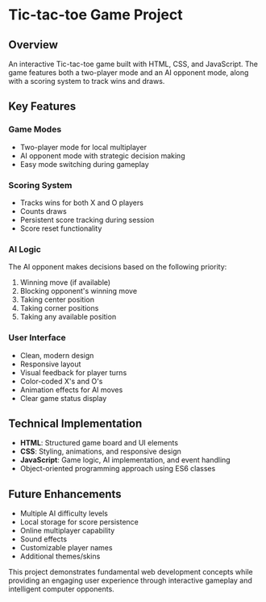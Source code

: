 # Tic-tac-toe Game Project

## Overview
An interactive Tic-tac-toe game built with HTML, CSS, and JavaScript. The game features both a two-player mode and an AI opponent mode, along with a scoring system to track wins and draws.

## Key Features

### Game Modes
- Two-player mode for local multiplayer
- AI opponent mode with strategic decision making
- Easy mode switching during gameplay

### Scoring System
- Tracks wins for both X and O players
- Counts draws
- Persistent score tracking during session
- Score reset functionality

### AI Logic
The AI opponent makes decisions based on the following priority:
1. Winning move (if available)
2. Blocking opponent's winning move
3. Taking center position
4. Taking corner positions
5. Taking any available position

### User Interface
- Clean, modern design
- Responsive layout
- Visual feedback for player turns
- Color-coded X's and O's
- Animation effects for AI moves
- Clear game status display

## Technical Implementation
- **HTML**: Structured game board and UI elements
- **CSS**: Styling, animations, and responsive design
- **JavaScript**: Game logic, AI implementation, and event handling
- Object-oriented programming approach using ES6 classes

## Future Enhancements
- Multiple AI difficulty levels
- Local storage for score persistence
- Online multiplayer capability
- Sound effects
- Customizable player names
- Additional themes/skins

This project demonstrates fundamental web development concepts while providing an engaging user experience through interactive gameplay and intelligent computer opponents.
